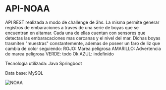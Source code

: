 # API-NOAA
API REST realizada a modo de challenge de 3hs.
La misma permite generar registros de embaraciones a traves de una serie de boyas que se encuentran en altamar. Cada una de ellas cuentan con sensores que detectas las embaracaciones mas cercanas y el nivel del mar.
Dichas boyas trasmiten "muestras" constantemente, ademas de poseer un faro de liz que cambia de color seguiendo: ROJO: Marea peligrosa AMARILLO: Advertencia de marea peligrosa VERDE: todo Ok AZUL: indefinido

Tecnología utilizada: Java Springboot

Data base: MySQL

![NOAA](https://user-images.githubusercontent.com/79877306/139926649-b5f68c39-f797-4588-993b-ace5e7be0699.PNG)
